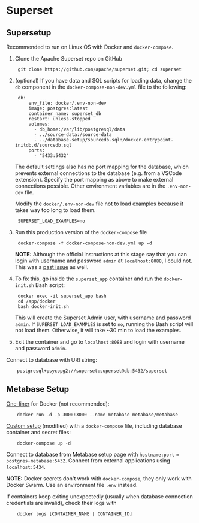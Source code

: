 # Superset

## Supersetup

Recommended to run on Linux OS with Docker and `docker-compose`.

1. Clone the Apache Superset repo on GitHub

        git clone https://github.com/apache/superset.git; cd superset

2. (optional) If you have data and SQL scripts for loading data, change the `db`
   component in the `docker-compose-non-dev.yml` file to the following:

        db:
            env_file: docker/.env-non-dev
            image: postgres:latest
            container_name: superset_db
            restart: unless-stopped
            volumes:
              - db_home:/var/lib/postgresql/data
              - ../source-data:/source-data
              - ../database-setup/sourcedb.sql:/docker-entrypoint-initdb.d/sourcedb.sql
            ports:
              - "5433:5432" 

    The default settings also has no port mapping for the database, which prevents
    external connections to the database (e.g. from a VSCode extension). Specify the
    port mapping as above to make external connections possible. Other environment
    variables are in the `.env-non-dev` file.

    Modify the `docker/.env-non-dev` file not to load examples because it takes
    way too long to load them.

        SUPERSET_LOAD_EXAMPLES=no

3. Run this production version of the `docker-compose` file

        docker-compose -f docker-compose-non-dev.yml up -d

    **NOTE:** Although the official instructions at this stage say that you can
    login with username and password `admin` at `localhost:8088`, I could not. This was a
    [past issue](https://github.com/apache/superset/issues/10149) as well.

4. To fix this, go inside the `superset_app` container and run the `docker-init.sh` Bash script:

        docker exec -it superset_app bash
        cd /app/docker
        bash docker-init.sh

    This will create the Superset Admin user, with username and password `admin`.
    If `SUPERSET_LOAD_EXAMPLES` is set to `no`, running the Bash script will not
    load them. Otherwise, it will take ~30 min to load the examples.

5. Exit the container and go to `localhost:8088` and login with username and password
   `admin`.

Connect to database with URI string:

        postgresql+psycopg2://superset:superset@db:5432/superset

## Metabase Setup

[One-liner](https://www.metabase.com/start/oss/) for Docker (not recommended):

        docker run -d -p 3000:3000 --name metabase metabase/metabase

[Custom setup](https://www.metabase.com/docs/latest/operations-guide/running-metabase-on-docker.html) (modified)
with a `docker-compose` file, including database container and secret files:

        docker-compose up -d

Connect to database from Metabase setup page with `hostname:port` = `postgres-metabase:5432`.
Connect from external applications using `localhost:5434`.

**NOTE:** Docker secrets don't work with `docker-compose`, they only work with Docker Swarm.
Use an environment file `.env` instead.

If containers keep exiting unexpectedly (usually when database connection credentials are invalid),
check their logs with

        docker logs [CONTAINER_NAME | CONTAINER_ID]
